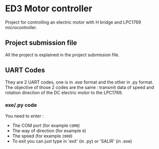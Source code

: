 # ED3 Motor controller
Project for controlling an electric motor with H bridge and LPC1769 microcontroller. 
## Project submission file
All the project is explained in the project submission file.
## UART Codes
They are 2 UART codes, one is in .exe format and the other in .py format.
The objective of those 2 codes are the same : transmit data of speed and rotation direction of the DC electric motor to the LPC1769.
### exe/.py code
You need to enter :
- The COM port (for example ```COM9```)
- The way of direction (for example ```0```)
- The speed (for example ```2000```)
- To exit you can just type in 'exit' (in .py) or 'SALIR' (in .exe)
